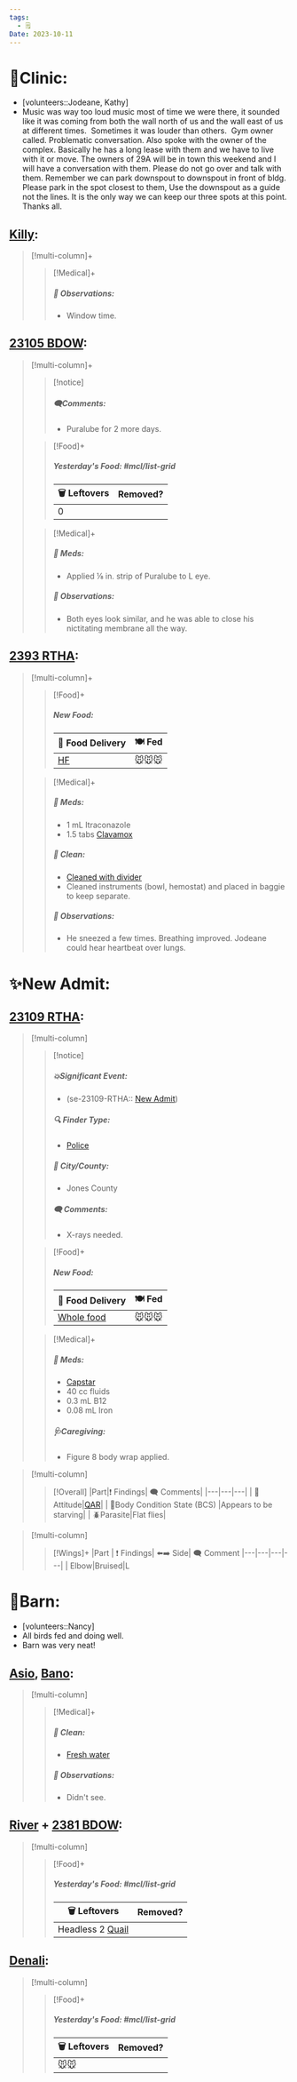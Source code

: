 ```yaml
---
tags:
  - 🗒️
Date: 2023-10-11
---
```


# 🏥Clinic:
- [volunteers::Jodeane, Kathy]
- Music was way too loud music most of time we were there, it sounded like it was coming from both the wall north of us and the wall east of us at different times.  Sometimes it was louder than others.  Gym owner called. Problematic conversation. Also spoke with the owner of the complex. Basically he has a long lease with them and we have to live with it or move. The owners of 29A will be in town this weekend and I will have a conversation with them. Please do not go over and talk with them. Remember we can park downspout to downspout in front of bldg. Please park in the spot closest to them, Use the downspout as a guide not the lines. It is the only way we can keep our three spots at this point. Thanks all.

## [Killy](../RARE%20Birds/Ed%20Birds/Killy.md):
> [!multi-column]+
>
>> [!Medical]+
>> ##### 🔭 Observations:
>> - Window time.

## [23105 BDOW](../RARE%20Birds/23105%20BDOW.md):
> [!multi-column]+
>
>> [!notice]
>> ##### 🗨️Comments:
>> - Puralube for 2 more days.
>
>> [!Food]+
>> ##### Yesterday's Food: #mcl/list-grid
>> |🗑️ Leftovers| Removed?
>> |---|---|
>>|0|
>>
>
>> [!Medical]+
>> ##### 💊 Meds:
>> - Applied ⅛ in. strip of Puralube to L eye. 
>>
>> ##### 🔭 Observations:
>> - Both eyes look similar, and he was able to close his nictitating membrane all the way.

## [2393 RTHA](../RARE%20Birds/2393%20RTHA.md):
> [!multi-column]+
>
>> [!Food]+
>> ##### New Food:
>> |🚚 Food Delivery| 🍽️ Fed|
>> |---|---|
>>|[HF](../Admin/Codes/Handfed.md)|🐭🐭🐭
>
>> [!Medical]+
>> ##### 💊 Meds:
>> - 1 mL Itraconazole
>> - 1.5 tabs [Clavamox](../Admin/Codes/Medication/Clavamox.md)
>>
>>##### 🫧 Clean:
>> - [Cleaned with divider](../Admin/Codes/Cleaned%20with%20divider.md)
>> - Cleaned instruments (bowl, hemostat) and placed in baggie to keep separate.
>>
>> ##### 🔭 Observations:
>> - He sneezed a few times. Breathing improved. Jodeane could hear heartbeat over lungs.

# ✨New Admit:

## [23109 RTHA](../RARE%20Birds/23109%20RTHA.md):
> [!multi-column]
>
>> [!notice]
>> ##### 💥Significant Event:
>> - (se-23109-RTHA:: [New Admit](../Admin/Codes/New%20Admit.md))
>>
>> ##### 🔍 Finder Type:
>> - [Police](../Admin/Codes/Police.md)
>>
>> ##### 🌆 City/County:
>> - Jones County
>>
>>##### 🗨️ Comments:
>>- X-rays needed.
>
>> [!Food]+
>> ##### New Food:
>> |🚚 Food Delivery| 🍽️ Fed|
>> |---|---|
>>|[Whole food](../Admin/Codes/Whole%20food.md)|🐭🐭🐭
>
>> [!Medical]+
>> ##### 💊 Meds:
>> - [Capstar](../Admin/Codes/Medication/Capstar.md)
>> - 40 cc fluids
>> - 0.3 mL B12
>> - 0.08 mL Iron
>>
>> ##### 🩺Caregiving:
>> - Figure 8 body wrap applied.

> [!multi-column]
>
>> [!Overall]
>>|Part|❗ Findings| 🗨️ Comments|
>>|---|---|---|
>>| 💃Attitude|[QAR](../Admin/Codes/Quiet-Alert-Responsive-(QAR).md)|
>>| 🧍Body Condition State (BCS) |Appears to be starving|
>>| 🪲Parasite|Flat flies|
>>

> [!multi-column]
>> [!Wings]+
>> |Part | ❗ Findings| ⬅️➡️ Side| 🗨️ Comment
>> |---|---|---|---|
>>| Elbow|Bruised|L

# 🏡Barn:
- [volunteers::Nancy]
- All birds fed and doing well.
- Barn was very neat!

## [Asio](../RARE%20Birds/Ed%20Birds/Asio.md), [Bano](../RARE%20Birds/Ed%20Birds/Bano.md):
> [!multi-column]
>
>> [!Medical]+
>>##### 🫧 Clean:
>>- [Fresh water](../Admin/Codes/Fresh%20water.md)
>>
>> ##### 🔭 Observations:
>> - Didn't see.

## [River](../RARE%20Birds/Ed%20Birds/River.md) + [2381 BDOW](../RARE%20Birds/2381%20BDOW.md):
> [!multi-column]
>
>> [!Food]+
>> ##### Yesterday's Food: #mcl/list-grid
>> |🗑️ Leftovers| Removed?
>> |---|---|
>>|Headless 2 [Quail](../Admin/Codes/Food/Quail.md)|

## [Denali](../RARE%20Birds/Ed%20Birds/Denali.md):
> [!multi-column]
>
>> [!Food]+
>> ##### Yesterday's Food: #mcl/list-grid
>> |🗑️ Leftovers| Removed?
>> |---|---|
>>|🐭🐭|

